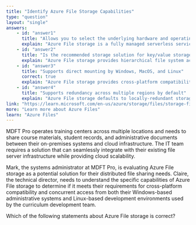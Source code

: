 ```yaml
---
title: "Identify Azure File Storage Capabilities"
type: "question"
layout: "single"
answers:
    - id: "answer1"
      title: "Allows you to select the underlying hardware and operating system"
      explain: "Azure File storage is a fully managed serverless service where Microsoft handles all underlying infrastructure. You can only choose between standard HDD and premium SSD performance tiers, but not the specific hardware or operating system."
    - id: "answer2"
      title: "Is the recommended storage solution for key/value storage implementation"
      explain: "Azure File storage provides hierarchical file system access, not key/value storage. Microsoft recommends Azure Cosmos DB Core (SQL) API or Azure Table storage for key/value storage scenarios."
    - id: "answer3"
      title: "Supports direct mounting by Windows, MacOS, and Linux"
      correct: true
      explain: "Azure File storage provides cross-platform compatibility and can be directly mounted as a network drive on Windows, macOS, and Linux systems using the SMB (Server Message Block) protocol. This capability makes it seamless to integrate with existing applications and workflows across different operating systems."
    - id: "answer4"
      title: "Supports redundancy across multiple regions by default"
      explain: "Azure File storage defaults to locally-redundant storage (LRS) within a single region. Multi-region redundancy options like geo-redundant storage (GRS) are available but must be explicitly configured and are not the default setting."
link: "https://learn.microsoft.com/en-us/azure/storage/files/storage-files-introduction"
more: "Learn more about Azure Files"
learn: "Azure Files"
---
```


MDFT Pro operates training centers across multiple locations and needs to share course materials, student records, and administrative documents between their on-premises systems and cloud infrastructure. The IT team requires a solution that can seamlessly integrate with their existing file server infrastructure while providing cloud scalability.

Mark, the systems administrator at MDFT Pro, is evaluating Azure File storage as a potential solution for their distributed file sharing needs. Claire, the technical director, needs to understand the specific capabilities of Azure File storage to determine if it meets their requirements for cross-platform compatibility and concurrent access from both their Windows-based administrative systems and Linux-based development environments used by the curriculum development team.

Which of the following statements about Azure File storage is correct?